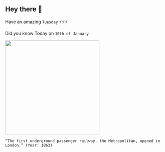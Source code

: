 ## Hey there 👋
Have an amazing `Tuesday` ⚡⚡⚡

Did you know Today on `10th of January`
 
 [<img src="https://i.pinimg.com/originals/c1/df/03/c1df036be8a1065348ce17bc2f18ad89.jpg" width="300" />](https://en.wikipedia.org/wiki/London_Underground#:~:text=The%20world's%20first%20underground%20railway,railways%20to%20supplement%20the%20service.) 
 ```
“The first underground passenger railway, the Metropolitan, opened in London.” (Year: 1863)
```
